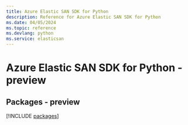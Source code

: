 ```yaml
---
title: Azure Elastic SAN SDK for Python
description: Reference for Azure Elastic SAN SDK for Python
ms.date: 04/05/2024
ms.topic: reference
ms.devlang: python
ms.service: elasticsan
---
```

# Azure Elastic SAN SDK for Python - preview
## Packages - preview
[!INCLUDE [packages](elastic-san-index.md)]